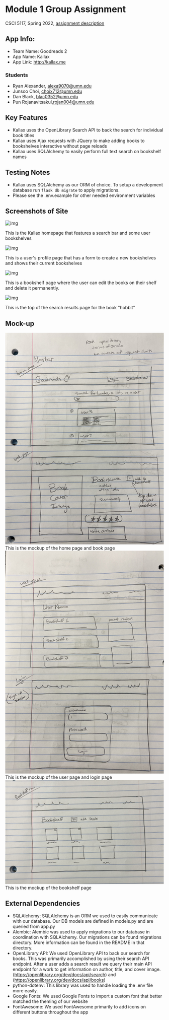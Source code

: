# Module 1 Group Assignment

CSCI 5117, Spring 2022, [assignment description](https://canvas.umn.edu/courses/291031/pages/project-1)

## App Info:

* Team Name: Goodreads 2
* App Name: Kallax
* App Link: http://kallax.me

### Students

* Ryan Alexander, alexa9070@umn.edu
* Junsoo Choi, choix712@umn.edu
* Dan Black, blac0352@umn.edu
* Pun Rojanavitsakul,rojan004@umn.edu


## Key Features

* Kallax uses the OpenLibrary Search API to back the search for individual book titles
* Kallax uses Ajax requests with JQuery to make adding books to bookshelves interactive without page reloads
* Kallax uses SQLAlchemy to easily perform full text search on bookshelf names

## Testing Notes

* Kallax uses SQLAlchemy as our ORM of choice. To setup a development database run `flask db migrate` to apply migrations.
* Please see the .env.example for other needed environment variables

## Screenshots of Site

![img](https://i.imgur.com/30F8Wt5.png)

This is the Kallax homepage that features a search bar and some user bookshelves

![img](https://i.imgur.com/jven7D3.png)

This is a user's profile page that has a form to create a new bookshelves and shows their current bookshelves

![img](https://i.imgur.com/zxGl8r6.png)

This is a bookshelf page where the user can edit the books on their shelf and delete it permanently.

![img](https://i.imgur.com/z7xvvZo.png)

This is the top of the search results page for the book "hobbit"

## Mock-up 

![home page and book page](assets/mockup1.jpg?raw=true "Home page and book page")
This is the mockup of the home page and book page
![user page and login page](assets/mockup2.jpg?raw=true "User page and login page")
This is the mockup of the user page and login page
![bookshelf page](assets/mockup3.jpg?raw=true "Bookshelf page")
This is the mockup of the bookshelf page


## External Dependencies

* SQLAlchemy: SQLAlchemy is an ORM we used to easily communicate with our database. Our DB models are defined in models.py and are queried from app.py
* Alembic: Alembic was used to apply migrations to our database in coordination with SQLAlchemy. Our migrations can be found migrations directory. More information can be found in the README in that directory.
* OpenLibrary API: We used OpenLibrary API to back our search for books. This was primarily accomplished by using their search API endpoint. After a user adds a search result we query their main API endpoint for a work to get information on author, title, and cover image. (https://openlibrary.org/dev/docs/api/search) and (https://openlibrary.org/dev/docs/api/books)
* python-dotenv: This library was used to handle loading the .env file more easily.
* Google Fonts: We used Google Fonts to import a custom font that better matched the theming of our website
* FontAwesome: We used FontAwesome primarily to add icons on different buttons throughout the app


